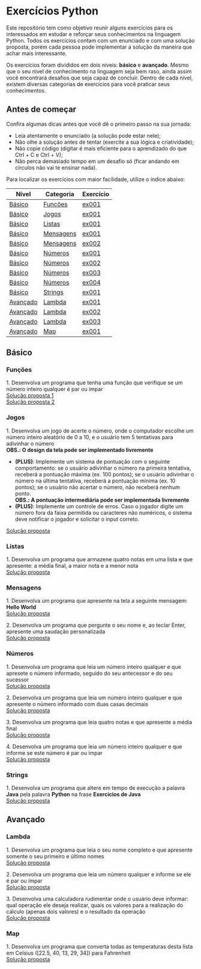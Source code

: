# Exercícios Python
Este repositório tem como objetivo reunir alguns exercícios para os interessados em estudar e reforçar seus conhecimentos na linguagem Python. Todos os exercícios contam com um enunciado e com uma solução proposta, porém cada pessoa pode implementar a solução da maneira que achar mais interessante.

Os exercícios foram divididos em dois níveis: **básico** e **avançado**. Mesmo que o seu nível de conhecimento na linguagem seja bem raso, ainda assim você encontrará desafios que seja capaz de concluir. Dentro de cada nível, existem diversas categorias de exercícios para você praticar seus conhecimentos.

## Antes de começar
Confira algumas dicas antes que você dê o primeiro passo na sua jornada:
- Leia atentamente o enunciado (a solução pode estar nele);
- Não olhe a solução antes de tentar (exercite a sua lógica e criatividade);
- Não copie código (digitar é mais eficiente para o aprendizado do que Ctrl + C e Ctrl + V);
- Não perca demasiado tempo em um desafio só (ficar andando em círculos não vai te ensinar nada).

Para localizar os exercícios com maior facilidade, utilize o índice abaixo:

| Nível | Categoria | Exercício |
|-------|-----------|-----------|
|[Básico](#básico) |[Funções](#funções)  |[ex001](#user-content-bas-fnc-001)|
|[Básico](#básico) |[Jogos](#jogos)  |[ex001](#user-content-bas-jgs-001)|
|[Básico](#básico) |[Listas](#listas)  |[ex001](#user-content-bas-lst-001)|
|[Básico](#básico) |[Mensagens](#mensagens)  |[ex001](#user-content-bas-msg-001)|
|[Básico](#básico) |[Mensagens](#mensagens)  |[ex002](#user-content-bas-msg-002)|
|[Básico](#básico) |[Números](#números)  |[ex001](#user-content-bas-num-001)|
|[Básico](#básico) |[Números](#números)  |[ex002](#user-content-bas-num-002)|
|[Básico](#básico) |[Números](#números)  |[ex003](#user-content-bas-num-003)|
|[Básico](#básico) |[Números](#números)  |[ex004](#user-content-bas-num-004)|
|[Básico](#básico) |[Strings](#strings)  |[ex001](#user-content-bas-str-001)|
|[Avançado](#avançado) |[Lambda](#lambda)  |[ex001](#user-content-avd-lbd-001)|
|[Avançado](#avançado) |[Lambda](#lambda)  |[ex002](#user-content-avd-lbd-002)|
|[Avançado](#avançado) |[Lambda](#lambda)  |[ex003](#user-content-avd-lbd-003)|
|[Avançado](#avançado) |[Map](#lambda)  |[ex001](#user-content-avd-map-001)|


## Básico
### Funções
<a id="bas-fnc-001" />1. Desenvolva um programa que tenha uma função que verifique se um número inteiro qualquer é par ou impar<br>
[Solução proposta 1](https://github.com/rmveiga/exercicios_python/blob/master/basico/functions/ex001/main.py)<br>
[Solução proposta 2](https://github.com/rmveiga/exercicios_python/blob/master/basico/functions/ex001/main2.py)

### Jogos
<a id="bas-jgs-001" />1. Desenvolva um jogo de acerte o número, onde o computador escolhe um número inteiro aleatório de 0 a 10, e o usuário tem 5 tentativas para adivinhar o número<br>
**OBS.: O design da tela pode ser implementado livremente**<br>
- **(PLUS)**: Implemente um sistema de pontuação com o seguinte comportamento: se o usuário adivinhar o número na primeira tentativa, receberá a pontuação máxima (ex. 100 pontos); se o usuário adivinhar o número na última tentativa, receberá a pontuação mínima (ex. 10 pontos); se o usuário não acertar o número, não receberá nenhum ponto.<br>
**OBS.: A pontuação intermediária pode ser implementada livremente**<br>
- **(PLUS)**: Implemente um controle de erros. Caso o jogador digite um número fora da faixa permitida ou caracteres não numéricos, o sistema deve notificar o jogador e solicitar o input correto.<br>

[Solução proposta](https://github.com/rmveiga/exercicios_python/blob/master/basico/jogos/ex001/main.py)<br>

### Listas
<a id="bas-lst-001" />1. Desenvolva um programa que armazene quatro notas em uma lista e que apresente: a média final, a maior nota e a menor nota<br>
[Solução proposta](https://github.com/rmveiga/exercicios_python/blob/master/basico/listas/ex001/main.py)

### Mensagens
<a id="bas-msg-001" />1. Desenvolva um programa que apresente na tela a seguinte mensagem: **Hello World**<br>
[Solução proposta](https://github.com/rmveiga/exercicios_python/blob/master/basico/mensagens/ex001/main.py)

<a id="bas-msg-002" />2. Desenvolva um programa que pergunte o seu nome e, ao teclar Enter, apresente uma saudação personalizada<br>
[Solução proposta](https://github.com/rmveiga/exercicios_python/blob/master/basico/mensagens/ex002/main.py)

### Números
<a id="bas-num-001" />1. Desenvolva um programa que leia um número inteiro qualquer e que apresete o número informado, seguido do seu antecessor e do seu sucessor<br>
[Solução proposta](https://github.com/rmveiga/exercicios_python/blob/master/basico/numeros/ex001/main.py)

<a id="bas-num-002" />2. Desenvolva um programa que leia um número inteiro qualquer e que apresente o número informado com duas casas decimais<br>
[Solução proposta](https://github.com/rmveiga/exercicios_python/blob/master/basico/numeros/ex002/main.py)

<a id="bas-num-003" />3. Desenvolva um programa que leia quatro notas e que apresente a média final<br>
[Solução proposta](https://github.com/rmveiga/exercicios_python/blob/master/basico/numeros/ex003/main.py)

<a id="bas-num-004" />4. Desenvolva um programa que leia um número inteiro qualquer e que informe se este número é par ou impar<br>
[Solução proposta](https://github.com/rmveiga/exercicios_python/blob/master/basico/numeros/ex004/main.py)

### Strings
<a id="bas-str-001" />1. Desenvolva um programa que altere em tempo de execução a palavra **Java** pela palavra **Python** na frase **Exercícios de Java**<br>
[Solução proposta](https://github.com/rmveiga/exercicios_python/blob/master/basico/strings/ex001/main.py)

## Avançado
### Lambda
<a id="avd-lbd-001" />1. Desenvolva um programa que leia o seu nome completo e que apresente somente o seu primeiro e último nomes<br>
[Solução proposta](https://github.com/rmveiga/exercicios_python/blob/master/avancado/lambda/ex001/main.py)<br>

<a id="avd-lbd-002" />2. Desenvolva um programa que leia um número qualquer e informe se ele é par ou ímpar<br>
[Solução proposta](https://github.com/rmveiga/exercicios_python/blob/master/avancado/lambda/ex002/main.py)<br>

<a id="avd-lbd-003" />3. Desenvolva uma calculadora rudimentar onde o usuário deve informar: qual operação ele deseja realizar, quais os valores para a realização do cálculo (apenas dois valores) e o resultado da operação<br>
[Solução proposta](https://github.com/rmveiga/exercicios_python/blob/master/avancado/lambda/ex003/main.py)<br>

### Map
<a id="avd-map-001" />1. Desenvolva um programa que converta todas as temperaturas desta lista em Celsius ([22.5, 40, 13, 29, 34]) para Fahrenheit<br>
[Solução proposta](https://github.com/rmveiga/exercicios_python/blob/master/avancado/map/ex001/main.py)<br>
